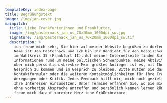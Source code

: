 ```yaml
---
templateKey: index-page
title: Begrüßungstext
image: /img/jan-cover.jpg
mainpitch:
  title: Liebe Frankfurterinnen und Frankfurter,
  image: /img/pasternack_jan_us_70x20mm_1000dpi_sw.jpg
  signature: /img/pasternack_jan_us_70x20mm_1000dpi_sw.tif
  description: >
    ich freue mich sehr, Sie hier auf meiner Website begrüßen zu dürfen. Mein
    Name ist Jan Pasternack und ich bin Ihr Kandidat für den Hessischen Landtag
    im Wahlkreis 35 (Frankfurt II). Auf meiner Internetseite finden Sie
    Informationen rund um meine politischen Schwerpunkte, meine Aktivitäten und
    über mich persönlich.<br><br> Mein größtes Anliegen ist es, mit Ihnen ins
    Gespräch zu kommen und im Gespräch zu bleiben. Bitte nutzen Sie das
    Kontaktformular oder die weiteren Kontaktmöglichkeiten für Ihre Fragen,
    Anregungen oder Kritik. Jedes Feedback hilft mir, mich noch gezielter für
    Ihre Interessen einzusetzen. Unter Termine erfahren Sie, wo Sie mich auch
    ohne vorherige Absprache antreffen und persönlich kennen lernen können. Ich
    freue mich darauf.<br><br> Herzliche Grüße<br><br>
---
```

